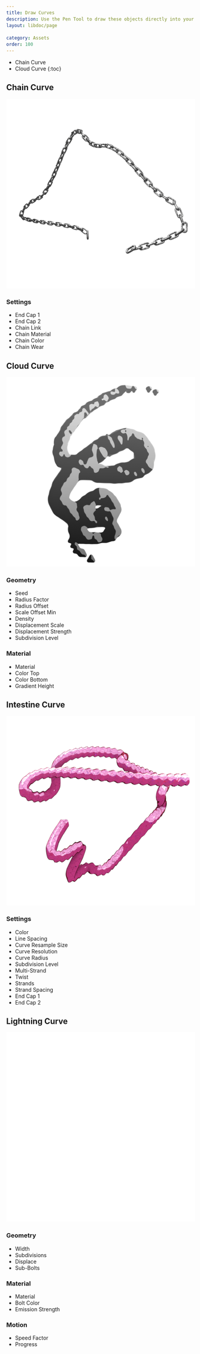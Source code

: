 ```yaml
---
title: Draw Curves
description: Use the Pen Tool to draw these objects directly into your Scene.
layout: libdoc/page

category: Assets
order: 100
---
```

- Chain Curve
- Cloud Curve 
{:toc}

## Chain Curve
![Chain Curve](/assets/Assets/Draw_Curves/Chain_Curve_Preview.png)
### Settings
- End Cap 1
- End Cap 2
- Chain Link
- Chain Material
- Chain Color
- Chain Wear

## Cloud Curve
![Cloud Curve](/assets/Assets/Draw_Curves/Cloud_Curve_Preview.png)
### Geometry
- Seed
- Radius Factor
- Radius Offset
- Scale Offset Min
- Density
- Displacement Scale
- Displacement Strength
- Subdivision Level
### Material
- Material
- Color Top
- Color Bottom
- Gradient Height

## Intestine Curve
![Intestine Curve](/assets/Assets/Draw_Curves/Intestine_Curve_Preview.png)
### Settings
- Color
- Line Spacing
- Curve Resample Size
- Curve Resolution
- Curve Radius
- Subdivision Level
- Multi-Strand
- Twist
- Strands
- Strand Spacing
- End Cap 1
- End Cap 2

## Lightning Curve
![Lightning Curve](/assets/Assets/Draw_Curves/Lightning_Curve_Preview.png)
### Geometry
- Width
- Subdivisions
- Displace
- Sub-Bolts
### Material
- Material
- Bolt Color
- Emission Strength
### Motion
- Speed Factor
- Progress
